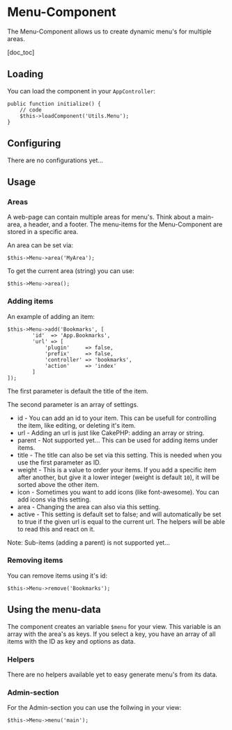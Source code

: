 Menu-Component
==============

The Menu-Component allows us to create dynamic menu's for multiple areas.

[doc_toc]

Loading
--------

You can load the component in your `AppController`:

    public function initialize() {
        // code
        $this->loadComponent('Utils.Menu');
    }
    
Configuring
-----------

There are no configurations yet...

Usage
-------------------

### Areas
A web-page can contain multiple areas for menu's. Think about a main-area, a header, and a footer.
The menu-items for the Menu-Component are stored in a specific area.

An area can be set via: 

    $this->Menu->area('MyArea');

To get the current area (string) you can use:

    $this->Menu->area();

    
### Adding items
An example of adding an item:

    $this->Menu->add('Bookmarks', [
            'id'  => 'App.Bookmarks',
            'url' => [
                'plugin'     => false,
                'prefix'     => false,
                'controller' => 'bookmarks',
                'action'     => 'index'
            ]
    ]);

The first parameter is default the title of the item.

The second parameter is an array of settings. 

- id            - You can add an id to your item. This can be usefull for controlling the item, like editing, or deleting it's item.
- url           - Adding an url is just like CakePHP: adding an array or string.
- parent        - Not supported yet... This can be used for adding items under items.
- title         - The title can also be set via this setting. This is needed when you use the first parameter as ID.
- weight        - This is a value to order your items. If you add a specific item after another, but give it a lower integer (weight is default `10`), it will be sorted above the other item.
- icon          - Sometimes you want to add icons (like font-awesome). You can add icons via this setting.
- area          - Changing the area can also via this setting.
- active        - This setting is default set to false; and will automatically be set to true if the given url is equal to the current url. The helpers will be able to read this and react on it.

Note: Sub-items (adding a parent) is not supported yet...

### Removing items
You can remove items using it's id:

    $this->Menu->remove('Bookmarks');


Using the menu-data
-------------------

The component creates an variable `$menu` for your view. This variable is an array with the area's as keys.
If you select a key, you have an array of all items with the ID as key and options as data.

### Helpers
There are no helpers available yet to easy generate menu's from its data.

### Admin-section
For the Admin-section you can use the follwing in your view: 
    
    $this->Menu->menu('main');

    

